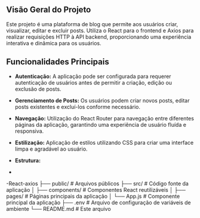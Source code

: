 
## Visão Geral do Projeto

Este projeto é uma plataforma de blog que permite aos usuários criar, visualizar, editar e excluir posts. Utiliza o React para o frontend e Axios para realizar requisições HTTP à API backend, proporcionando uma experiência interativa e dinâmica para os usuários.

## Funcionalidades Principais

- **Autenticação:** A aplicação pode ser configurada para requerer autenticação de usuários antes de permitir a criação, edição ou exclusão de posts.
  
- **Gerenciamento de Posts:** Os usuários podem criar novos posts, editar posts existentes e excluí-los conforme necessário.
  
- **Navegação:** Utilização do React Router para navegação entre diferentes páginas da aplicação, garantindo uma experiência de usuário fluída e responsiva.
  
- **Estilização:** Aplicação de estilos utilizando CSS para criar uma interface limpa e agradável ao usuário.

- **Estrutura:**
- 
-React-axios
      ├── public/            # Arquivos públicos
      ├── src/               # Código fonte da aplicação
      │   ├── components/    # Componentes React reutilizáveis
      │   ├── pages/         # Páginas principais da aplicação
      │   └── App.js         # Componente principal da aplicação
      ├── .env               # Arquivo de configuração de variáveis de ambiente
      └── README.md          # Este arquivo

